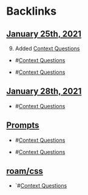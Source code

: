 
# Backlinks
## [January 25th, 2021](<January 25th, 2021.md>)
9. Added [Context Questions](<Context Questions.md>)

- #[Context Questions](<Context Questions.md>)

- #[Context Questions](<Context Questions.md>)

## [January 28th, 2021](<January 28th, 2021.md>)
- #[Context Questions](<Context Questions.md>)

## [Prompts](<Prompts.md>)
- #[Context Questions](<Context Questions.md>)

- #[Context Questions](<Context Questions.md>)

## [roam/css](<roam/css.md>)
- `#[Context Questions](<Context Questions.md>)

